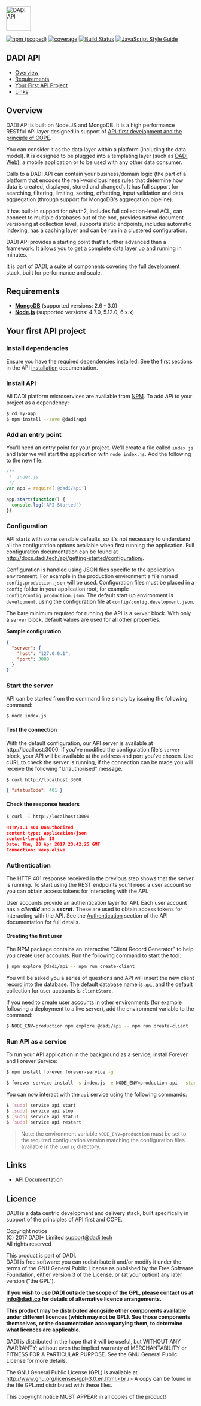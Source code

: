 <img src="http://52.209.207.148/assets/products/dadi-api-full.png" alt="DADI API" height="65"/>

[![npm (scoped)](https://img.shields.io/npm/v/@dadi/api.svg?maxAge=10800&style=flat-square)](https://www.npmjs.com/package/@dadi/api)
[![coverage](https://img.shields.io/badge/coverage-60%25-yellow.svg?style=flat?style=flat-square)](https://github.com/dadi/api)
[![Build Status](https://travis-ci.org/dadi/api.svg?branch=master)](https://travis-ci.org/dadi/api)
[![JavaScript Style Guide](https://img.shields.io/badge/code%20style-standard-brightgreen.svg?style=flat-square)](http://standardjs.com/)

## DADI API

* [Overview](#overview)
* [Requirements](#requirements)
* [Your First API Project](#your-first-api-project)
* [Links](#links)

## Overview

DADI API is built on Node.JS and MongoDB. It is a high performance RESTful API layer designed in support of [API-first development and the principle of COPE](https://dadi.tech/platform/concepts/api-first-and-cope/).

You can consider it as the data layer within a platform (including the data model). It is designed to be plugged into a templating layer (such as [DADI Web](https://dadi.tech/platform/web)), a mobile application or to be used with any other data consumer.

Calls to a DADI API can contain your business/domain logic (the part of a platform that encodes the real-world business rules that determine how data is created, displayed, stored and changed). It has full support for searching, filtering, limiting, sorting, offsetting, input validation and data aggregation (through support for MongoDB's aggregation pipeline).

It has built-in support for oAuth2, includes full collection-level ACL, can connect to multiple databases out of the box, provides native document versioning at collection level, supports static endpoints, includes automatic indexing, has a caching layer and can be run in a clustered configuration.

DADI API provides a starting point that's further advanced than a framework. It allows you to get a complete data layer up and running in minutes.

It is part of DADI, a suite of components covering the full development stack, built for performance and scale.

## Requirements

* **[MongoDB](https://docs.mongodb.com/v3.0/)** (supported versions: 2.6 - 3.0)
* **[Node.js](https://www.nodejs.org/)** (supported versions: 4.7.0, 5.12.0, 6.x.x)

## Your first API project

### Install dependencies

Ensure you have the required dependencies installed. See the first sections in the API  [installation](http://docs.dadi.tech/api/getting-started/installing/) documentation.

### Install API

All DADI platform microservices are available from [NPM](https://www.npmjs.com/). To add *API* to your project as a dependency:

```bash
$ cd my-app
$ npm install --save @dadi/api
```

### Add an entry point

You'll need an entry point for your project. We'll create a file called `index.js` and later we will start the application with `node index.js`. Add the following to the new file:

```js
/**
 *  index.js
 */
var app = require('@dadi/api')

app.start(function() {
  console.log('API Started')
})
```

### Configuration

API starts with some sensible defaults, so it's not necessary to understand all the configuration options available when first running the application. Full configuration documentation can be found at http://docs.dadi.tech/api/getting-started/configuration/.

Configuration is handled using JSON files specific to the application environment. For example in the production environment a file named `config.production.json` will be used. Configuration files must be placed in a `config` folder in your application root, for example `config/config.production.json`. The default start up environment is `development`, using the configuration file at `config/config.development.json`.

The bare minimum required for running the API is a `server` block. With only a `server` block, default values are used for all other properties.

**Sample configuration**

```json
{
  "server": {
    "host": "127.0.0.1",
    "port": 3000
  }
}
```

### Start the server

API can be started from the command line simply by issuing the following command:

```bash
$ node index.js
```

#### Test the connection

With the default configuration, our API server is available at http://localhost:3000. If you've modified the configuration file's `server` block, your API will be available at the address and port you've chosen. Use cURL to check the server is running, if the connection can be made you will receive the following "Unauthorised" message.

```bash
$ curl http://localhost:3000
```

```json
{ "statusCode": 401 }
```


#### Check the response headers

```bash
$ curl -I http://localhost:3000
```
```json
HTTP/1.1 401 Unauthorized
content-type: application/json
content-length: 18
Date: Thu, 20 Apr 2017 23:42:25 GMT
Connection: keep-alive
```

### Authentication

The HTTP 401 response received in the previous step shows that the server is running. To start using the REST endpoints you'll need a user account so you can obtain access tokens for interacting with the API.

User accounts provide an authentication layer for API. Each user account has a *__clientId__* and a *__secret__*. These are used to obtain access tokens for interacting with the API. See the [Authentication](http://docs.dadi.tech/api/concepts/authentication/) section of the API documentation for full details.

#### Creating the first user

The NPM package contains an interactive "Client Record Generator" to help you create user accounts. Run the following command to start the tool:

```bash
$ npm explore @dadi/api -- npm run create-client
```

You will be asked you a series of questions and API will insert the new client record into the database. The default database name is `api`, and the default collection for user accounts is `clientStore`.

If you need to create user accounts in other environments (for example following a deployment to a live server), add the environment variable to the command:

```bash
$ NODE_ENV=production npm explore @dadi/api -- npm run create-client
```

### Run API as a service
To run your API application in the background as a service, install Forever and Forever Service:

```bash
$ npm install forever forever-service -g

$ forever-service install -s index.js -e NODE_ENV=production api --start
```

You can now interact with the `api` service using the following commands:

```bash
$ [sudo] service api start
$ [sudo] service api stop
$ [sudo] service api status
$ [sudo] service api restart
```

> Note: the environment variable `NODE_ENV=production` must be set to the required configuration version matching the configuration files available in the `config` directory.

## Links
* [API Documentation](http://docs.dadi.tech/api/)

## Licence

DADI is a data centric development and delivery stack, built specifically in support of the principles of API first and COPE.

Copyright notice<br />
(C) 2017 DADI+ Limited <support@dadi.tech><br />
All rights reserved

This product is part of DADI.<br />
DADI is free software: you can redistribute it and/or modify
it under the terms of the GNU General Public License as published by
the Free Software Foundation, either version 3 of the License, or
(at your option) any later version ("the GPL").

**If you wish to use DADI outside the scope of the GPL, please
contact us at info@dadi.co for details of alternative licence
arrangements.**

**This product may be distributed alongside other components
available under different licences (which may not be GPL). See
those components themselves, or the documentation accompanying
them, to determine what licences are applicable.**

DADI is distributed in the hope that it will be useful,
but WITHOUT ANY WARRANTY; without even the implied warranty of
MERCHANTABILITY or FITNESS FOR A PARTICULAR PURPOSE.  See the
GNU General Public License for more details.

The GNU General Public License (GPL) is available at
http://www.gnu.org/licenses/gpl-3.0.en.html.<br />
A copy can be found in the file GPL.md distributed with
these files.

This copyright notice MUST APPEAR in all copies of the product!
